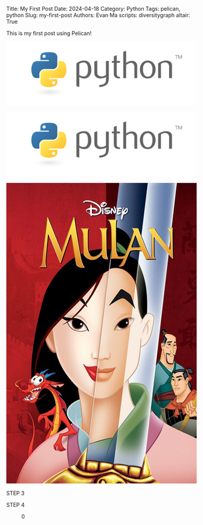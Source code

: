 Title: My First Post
Date: 2024-04-18
Category: Python
Tags: pelican, python
Slug: my-first-post
Authors: Evan Ma
scripts: diversitygraph
altair: True

This is my first post using Pelican!

![Python logo](/images/python-logo.png)
<!-- <div id="diversitygraph"></div> -->
<section id="scrolly">
			<article>
				<div class="step" data-step="1">
                    <p>
					<img src="/images/python-logo.png">
                    </p>
				</div>
				<div class="step" data-step="2">
                <p>
					<img src = "/images/p_mulan_20529_83d3893a.jpeg">
                    </p>
				</div>
				<div class="step" data-step="3">
					<p>STEP 3</p>
				</div>
				<div class="step" data-step="4">
					<p>STEP 4</p>
				</div>
			</article>
			<figure>
				<p>0</p>
			</figure>
		</section>